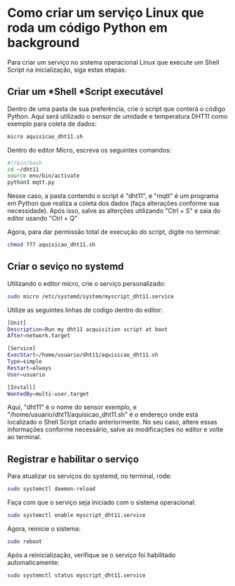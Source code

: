 # Como criar um serviço Linux que roda um código Python em background

Para criar um serviço no sistema operacional Linux que execute um Shell Script na inicialização, siga estas etapas:

## Criar um *Shell *Script executável

Dentro de uma pasta de sua preferência, crie o script que conterá o código Python. Aqui será utilizado o sensor de umidade e temperatura DHT11 como exemplo para coleta de dados:
```bash
micro aquisicao_dht11.sh
```
Dentro do editor Micro, escreva os seguintes comandos:
```bash
#!/bin/bash
cd ~/dht11
source env/bin/activate
python3 mqtt.py
```
Nesse caso, a pasta contendo o script é "dht11", e "mqtt" é um programa em Python que realiza a coleta dos dados (faça alterações conforme sua necessidade). Após isso, salve as alterções utilizando "Ctrl + S" e saia do editor usando "Ctrl + Q"

Agora, para dar permissão total de execução do script, digite no terminal:
```bash
chmod 777 aquisicao_dht11.sh
```
## Criar o seviço no systemd

Utilizando o editor micro, crie o serviço personalizado:

```bash
sudo micro /etc/systemd/system/myscript_dht11.service
```
Utilize as seguintes linhas de código dentro do editor:

```bash
[Unit]
Description=Run my dht11 acquisition script at boot
After=network.target

[Service]
ExecStart=/home/usuario/dht11/aquisicao_dht11.sh
Type=simple
Restart=always
User=usuario

[Install]
WantedBy=multi-user.target
```
Aqui, "dht11" é o nome do sensor exemplo, e "/home/usuario/dht11/aquisicao_dht11.sh" é o endereço onde está localizado o Shell Script criado anteriormente. No seu caso, altere essas informações conforme necessário, salve as modificações no editor e volte ao terminal.

## Registrar e habilitar o serviço

Para atualizar os serviços do systemd, no terminal, rode:
```bash
sudo systemctl daemon-reload
```
Faça com que o serviço seja iniciado com o sistema operacional:
```bash
sudo systemctl enable myscript_dht11.service
```
Agora, reinicie o sistema:
```bash
sudo reboot
```
Após a reinicialização, verifique se o serviço foi habilitado automaticamente:
```bash
sudo systemctl status myscript_dht11.service
```
